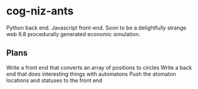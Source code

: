# cog-niz-ants
Python back end.  Javascript front-end.  Soon to be a delightfully strange web 6.8 procedurally generated economic simulation.

## Plans

Write a front end that converts an array of positions to circles
Write a back end that does interesting things with automatons
Push the atomaton locations and statuses to the front end
